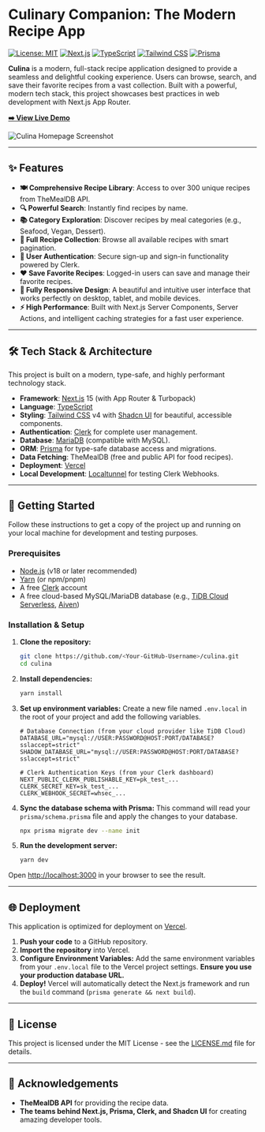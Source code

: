 #  Culinary Companion: The Modern Recipe App

[![License: MIT](https://img.shields.io/badge/License-MIT-blue.svg)](https://opensource.org/licenses/MIT)
[![Next.js](https://img.shields.io/badge/Next.js-15-black?logo=next.js)](https://nextjs.org/)
[![TypeScript](https://img.shields.io/badge/TypeScript-5-blue?logo=typescript)](https://www.typescriptlang.org/)
[![Tailwind CSS](https://img.shields.io/badge/Tailwind_CSS-4-38B2AC?logo=tailwind-css)](https://tailwindcss.com/)
[![Prisma](https://img.shields.io/badge/Prisma-4-3982CE?logo=prisma)](https://www.prisma.io/)

**Culina** is a modern, full-stack recipe application designed to provide a seamless and delightful cooking experience. Users can browse, search, and save their favorite recipes from a vast collection. Built with a powerful, modern tech stack, this project showcases best practices in web development with Next.js App Router.

**[➡️ View Live Demo](<Link-to-Live-Demo>)** 

![Culina Homepage Screenshot](</path/to/your/screenshot.png>) 

---

## ✨ Features

-   **🍽️ Comprehensive Recipe Library**: Access to over 300 unique recipes from TheMealDB API.
-   **🔍 Powerful Search**: Instantly find recipes by name.
-   **📚 Category Exploration**: Discover recipes by meal categories (e.g., Seafood, Vegan, Dessert).
-   **📖 Full Recipe Collection**: Browse all available recipes with smart pagination.
-   **👤 User Authentication**: Secure sign-up and sign-in functionality powered by Clerk.
-   **❤️ Save Favorite Recipes**: Logged-in users can save and manage their favorite recipes.
-   **📱 Fully Responsive Design**: A beautiful and intuitive user interface that works perfectly on desktop, tablet, and mobile devices.
-   **⚡ High Performance**: Built with Next.js Server Components, Server Actions, and intelligent caching strategies for a fast user experience.

---

## 🛠️ Tech Stack & Architecture

This project is built on a modern, type-safe, and highly performant technology stack.

-   **Framework**: [Next.js](https://nextjs.org/) 15 (with App Router & Turbopack)
-   **Language**: [TypeScript](https://www.typescriptlang.org/)
-   **Styling**: [Tailwind CSS](https://tailwindcss.com/) v4 with [Shadcn UI](https://ui.shadcn.com/) for beautiful, accessible components.
-   **Authentication**: [Clerk](https://clerk.com/) for complete user management.
-   **Database**: [MariaDB](https://mariadb.org/) (compatible with MySQL).
-   **ORM**: [Prisma](https://www.prisma.io/) for type-safe database access and migrations.
-   **Data Fetching**: TheMealDB (free and public API for food recipes).
-   **Deployment**: [Vercel](https://vercel.com/)
-   **Local Development**: [Localtunnel](https://localtunnel.github.io/www/) for testing Clerk Webhooks.

---

## 🚀 Getting Started

Follow these instructions to get a copy of the project up and running on your local machine for development and testing purposes.

### Prerequisites

-   [Node.js](https://nodejs.org/) (v18 or later recommended)
-   [Yarn](https://yarnpkg.com/) (or npm/pnpm)
-   A free [Clerk](https://clerk.com/) account
-   A free cloud-based MySQL/MariaDB database (e.g., [TiDB Cloud Serverless](https://tidbcloud.com/), [Aiven](https://aiven.io/))

### Installation & Setup

1.  **Clone the repository:**
    ```bash
    git clone https://github.com/<Your-GitHub-Username>/culina.git
    cd culina
    ```

2.  **Install dependencies:**
    ```bash
    yarn install
    ```

3.  **Set up environment variables:**
    Create a new file named `.env.local` in the root of your project and add the following variables.

    ```env
    # Database Connection (from your cloud provider like TiDB Cloud)
    DATABASE_URL="mysql://USER:PASSWORD@HOST:PORT/DATABASE?sslaccept=strict"
    SHADOW_DATABASE_URL="mysql://USER:PASSWORD@HOST:PORT/DATABASE?sslaccept=strict"

    # Clerk Authentication Keys (from your Clerk dashboard)
    NEXT_PUBLIC_CLERK_PUBLISHABLE_KEY=pk_test_...
    CLERK_SECRET_KEY=sk_test_...
    CLERK_WEBHOOK_SECRET=whsec_...
    ```

4.  **Sync the database schema with Prisma:**
    This command will read your `prisma/schema.prisma` file and apply the changes to your database.
    ```bash
    npx prisma migrate dev --name init
    ```

5.  **Run the development server:**
    ```bash
    yarn dev
    ```

Open [http://localhost:3000](http://localhost:3000) in your browser to see the result.

---

## 🌐 Deployment

This application is optimized for deployment on [Vercel](https://vercel.com/).

1.  **Push your code** to a GitHub repository.
2.  **Import the repository** into Vercel.
3.  **Configure Environment Variables:** Add the same environment variables from your `.env.local` file to the Vercel project settings. **Ensure you use your production database URL.**
4.  **Deploy!** Vercel will automatically detect the Next.js framework and run the `build` command (`prisma generate && next build`).

---

## 📄 License

This project is licensed under the MIT License - see the [LICENSE.md](LICENSE.md) file for details.

---

## 🙏 Acknowledgements

-   **TheMealDB API** for providing the recipe data.
-   **The teams behind Next.js, Prisma, Clerk, and Shadcn UI** for creating amazing developer tools.
